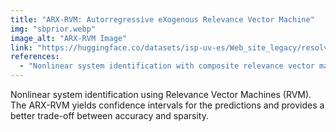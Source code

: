 ```yaml
---
title: "ARX-RVM: Autorregressive eXogenous Relevance Vector Machine"
img: "sbprior.webp"
image_alt: "ARX-RVM Image"
link: "https://huggingface.co/datasets/isp-uv-es/Web_site_legacy/resolve/main/code/soft_regression/karma_rvm.zip"
references:
  - "Nonlinear system identification with composite relevance vector machines. Camps-Valls, G., Martínez-Ramón, M., Rojo-Álvarez, J.L., Muñoz-Marí, J. IEEE Signal Processing Letters, 14(4):279-282, 2007."
---
```


Nonlinear system identification using Relevance Vector Machines (RVM). The ARX-RVM yields confidence intervals for the predictions and provides a better trade-off between accuracy and sparsity.